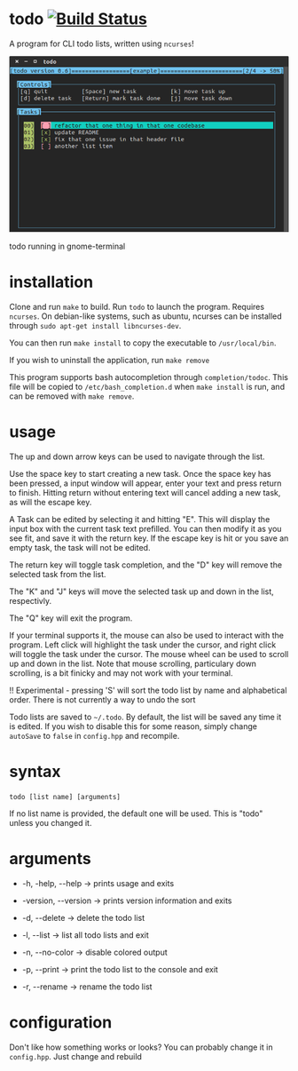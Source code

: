 # todo [![Build Status](https://travis-ci.org/phillip-h/todo.svg?branch=master)](https://travis-ci.org/phillip-h/todo)
A program for CLI todo lists, written using `ncurses`!

![todo running in gnome-terminal](images/todo.png)

todo running in gnome-terminal

# installation

Clone and run `make` to build. Run `todo` to launch the program. Requires `ncurses`. On debian-like systems, such as ubuntu, ncurses can be installed through `sudo apt-get install libncurses-dev`.

You can then run `make install` to copy the executable to `/usr/local/bin`.

If you wish to uninstall the application, run `make remove`

This program supports bash autocompletion through `completion/todoc`.
This file will be copied to `/etc/bash_completion.d` when `make
install` is run, and can be removed with `make remove`.

# usage

The up and down arrow keys can be used to navigate through the list.

Use the space key to start creating a new task. Once the space key
has been pressed, a input window will appear, enter your text and
press return to finish. Hitting return without entering text
will cancel adding a new task, as will the escape key.

A Task can be edited by selecting it and hitting "E". This will display
the input box with the current task text prefilled. You can then modify it
as you see fit, and save it with the return key. If the escape key is
hit or you save an empty task, the task will not be edited.

The return key will toggle task completion, and the "D" key will
remove the selected task from the list.

The "K" and "J" keys will move the selected task up and down in the
list, respectivly.

The "Q" key will exit the program.

If your terminal supports it, the mouse can also be used to interact
with the program. Left click will highlight the task under the
cursor, and right click will toggle the task under the cursor. The
mouse wheel can be used to scroll up and down in the list. Note that
mouse scrolling, particulary down scrolling, is a bit finicky and may
not work with your terminal.

!! Experimental - pressing 'S' will sort the todo list by name and
alphabetical order. There is not currently a way to undo the sort 

Todo lists are saved to `~/.todo`. By default, the list will be saved
any time it is edited. If you wish to disable this for some reason,
simply change `autoSave` to `false` in `config.hpp` and recompile.

# syntax

`todo [list name] [arguments]`

If no list name is provided, the default one will be used. This is "todo" unless you changed it.

# arguments

* -h, -help, --help -> prints usage and exits

* -version, --version -> prints version information and exits



* -d, --delete   -> delete the todo list

* -l, --list     -> list all todo lists and exit

* -n, --no-color -> disable colored output

* -p, --print    -> print the todo list to the console and exit

* -r, --rename   -> rename the todo list

# configuration

Don't like how something works or looks? You can probably change it in `config.hpp`. Just change and rebuild
